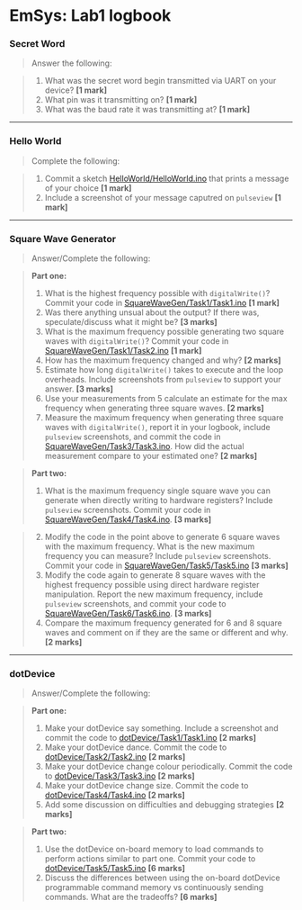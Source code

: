 # EmSys: Lab1 logbook 

### Secret Word
> Answer the following:

> 1. What was the secret word begin transmitted via UART on your device? __[1 mark]__
> 2. What pin was it transmitting on? __[1 mark]__ 
> 3. What was the baud rate it was transmitting at? __[1 mark]__

--------------------------------

### Hello World
> Complete the following:

> 1. Commit a sketch [HelloWorld/HelloWorld.ino](HelloWorld/HelloWorld.ino) that prints a message of your choice __[1 mark]__
> 2. Include a screenshot of your message caputred on ``pulseview`` __[1 mark]__ 

--------------------------------

### Square Wave Generator
> Answer/Complete the following:

> __Part one:__
> 1. What is the highest frequency possible with ```digitalWrite()```? Commit your code in [SquareWaveGen/Task1/Task1.ino](SquareWaveGen/Task1/Task1.ino)  __[1 mark]__
> 2. Was there anything unsual about the output? If there was, speculate/discuss what it might be? __[3 marks]__
> 3. What is the maximum frequency possible generating two square waves with ```digitalWrite()```? Commit your code in [SquareWaveGen/Task1/Task2.ino](SquareWaveGen/Task1/Task2.ino) __[1 mark]__
> 4. How has the maximum frequency changed and why? __[2 marks]__
> 5. Estimate how long ```digitalWrite()``` takes to execute and the loop overheads. Include screenshots from ``pulseview`` to support your answer. __[3 marks]__  
> 6. Use your measurements from 5 calculate an estimate for the max frequency when generating three square waves. __[2 marks]__
> 7. Measure the maximum frequency when generating three square waves with ```digitalWrite()```, report it in your logbook, include ``pulseview`` screenshots, and commit the code in [SquareWaveGen/Task3/Task3.ino](SquareWaveGen/Task3/Task3.ino). How did the actual measurement compare to your estimated one? __[2 marks]__ 


> __Part two:__
> 1. What is the maximum frequency single square wave you can generate when directly writing to hardware registers? Include ``pulseview`` screenshots. Commit your code in [SquareWaveGen/Task4/Task4.ino](SquareWaveGen/Task4/Task4.ino). __[3 marks]__

> 2. Modify the code in the point above to generate 6 square waves with the maximum frequency. What is the new maximum frequency you can measure? Include ``pulseview`` screenshots. Commit your code in [SquareWaveGen/Task5/Task5.ino](SquareWaveGen/Task5/Task5.ino) __[3 marks]__
> 3. Modify the code again to generate 8 square waves with the highest frequency possible using direct hardware register manipulation. Report the new maximum frequency, include ``pulseview`` screenshots, and commit your code to [SquareWaveGen/Task6/Task6.ino](SquareWaveGen/Task6/Task6.ino). __[3 marks]__ 
> 4. Compare the maximum frequency generated for 6 and 8 square waves and comment on if they are the same or different and why. __[2 marks]__

----------------------------
### dotDevice 
> Answer/Complete the following:

> __Part one:__
> 1. Make your dotDevice say something. Include a screenshot and commit the code to [dotDevice/Task1/Task1.ino](dotDevice/Task1/Task1.ino) __[2 marks]__
> 2. Make your dotDevice dance. Commit the code to [dotDevice/Task2/Task2.ino](dotDevice/Task2/Task2.ino) __[2 marks]__
> 3. Make your dotDevice change colour periodically. Commit the code to [dotDevice/Task3/Task3.ino](dotDevice/Task3/Task3.ino) __[2 marks]__
> 4. Make your dotDevice change size. Commit the code to [dotDevice/Task4/Task4.ino](dotDevice/Task4/Task4.ino) __[2 marks]__
> 5. Add some discussion on difficulties and debugging strategies __[2 marks]__

>__Part two:__
> 1. Use the dotDevice on-board memory to load commands to perform actions similar to part one. Commit your code to [dotDevice/Task5/Task5.ino](dotDevice/Task5/Task5.ino) __[6 marks]__
> 2. Discuss the differences between using the on-board dotDevice programmable command memory vs continuously sending commands. What are the tradeoffs? __[6 marks]__ 

